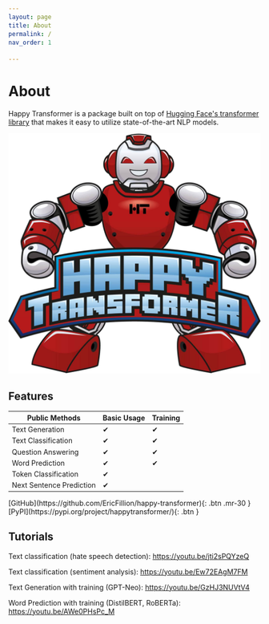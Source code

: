 ```yaml
---
layout: page
title: About
permalink: /
nav_order: 1

---
```

# About
Happy Transformer is a package built on top of [Hugging Face's transformer library](https://huggingface.co/transformers/) that makes it easy to utilize state-of-the-art NLP models. 

![Happy Transformer](assets/images/logo.jpg)

## Features 
  
| Public Methods                     | Basic Usage  | Training   |
|------------------------------------|--------------|------------|
| Text Generation                    | ✔            | ✔          |
| Text Classification                | ✔            | ✔          | 
| Question Answering                 | ✔            | ✔          | 
| Word Prediction                    | ✔            | ✔          |
| Token Classification               | ✔            |            | 
| Next Sentence Prediction           | ✔            |            | 

<span class="fs-8">
[GitHub](https://github.com/EricFillion/happy-transformer){: .btn .mr-30 }
</span>
<span class="fs-8">
[PyPI](https://pypi.org/project/happytransformer/){: .btn }
</span>

## Tutorials 

Text classification (hate speech detection): https://youtu.be/jti2sPQYzeQ

Text classification (sentiment analysis): https://youtu.be/Ew72EAgM7FM

Text Generation with training (GPT-Neo): https://youtu.be/GzHJ3NUVtV4

Word Prediction with training (DistilBERT, RoBERTa): https://youtu.be/AWe0PHsPc_M